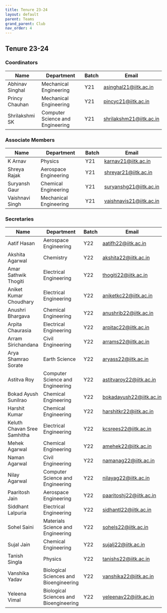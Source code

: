 ```yaml
---
title: Tenure 23-24
layout: default
parent: Teams
grand_parent: Club
nav_order: 4
---
```


## Tenure 23-24

### Coordinators

| Name            | Department                       | Batch | Email                                                     |
| --------------- | -------------------------------- | ----- | --------------------------------------------------------- |
| Abhinav Singhal | Mechanical Engineering           | Y21   | [asinghal21@iitk.ac.in](mailto:asinghal21@iitk.ac.in)     |
| Princy Chauhan  | Mechanical Engineering           | Y21   | [pincyc21@iitk.ac.in](mailto:pincyc21@iitk.ac.in)         |
| Shrilakshmi SK  | Computer Science and Engineering | Y21   | [shrilakshm21@iitk.ac.in](mailto:shrilakshm21@iitk.ac.in) |

### Associate Members

| Name            | Department             | Batch | Email                                                     |
| --------------- | ---------------------- | ----- | --------------------------------------------------------- |
| K Arnav         | Physics                | Y21   | [karnav21@iitk.ac.in](mailto:karnav21@iitk.ac.in)         |
| Shreya Rajak    | Aerospace Engineering  | Y21   | [shreyar21@iitk.ac.in](mailto:shreyar21@iitk.ac.in)       |
| Suryansh Gaur   | Chemical Engineering   | Y21   | [suryanshg21@iitk.ac.in](mailto:suryanshg21@iitk.ac.in)   |
| Vaishnavi Singh | Mechanical Engineering | Y21   | [vaishnavis21@iitk.ac.in](mailto:vaishnavis21@iitk.ac.in) |

### Secretaries

| Name                        | Department                             | Batch | Email                                                     |
| --------------------------- | -------------------------------------- | ----- | --------------------------------------------------------- |
| Aatif Hasan                 | Aerospace Engineering                  | Y22   | [aatifh22@iitk.ac.in](mailto:aatifh22@iitk.ac.in)         |
| Akshita Agarwal             | Chemistry                              | Y22   | [akshita22@iitk.ac.in](mailto:akshita22@iitk.ac.in)       |
| Amar Sathwik Thogiti        | Electrical Engineering                 | Y22   | [thogiti22@iitk.ac.in](mailto:thogiti22@iitk.ac.in)       |
| Aniket Kumar Choudhary      | Electrical Engineering                 | Y22   | [aniketkc22@iitk.ac.in](mailto:aniketkc22@iitk.ac.in)     |
| Anushri Bhargava            | Chemical Engineering                   | Y22   | [anushrib22@iitk.ac.in](mailto:anushrib22@iitk.ac.in)     |
| Arpita Chaurasia            | Electrical Engineering                 | Y22   | [arpitac22@iitk.ac.in](mailto:arpitac22@iitk.ac.in)       |
| Arram Sirichandana          | Civil Engineering                      | Y22   | [arrams22@iitk.ac.in](mailto:arrams22@iitk.ac.in)         |
| Arya Shamrao Sorate         | Earth Science                          | Y22   | [aryass22@iitk.ac.in](mailto:aryass22@iitk.ac.in)         |
| Astitva Roy                 | Computer Science and Engineering       | Y22   | [astitvaroy22@iitk.ac.in](mailto:astitvaroy22@iitk.ac.in) |
| Bokad Ayush Sunilrao        | Chemical Engineering                   | Y22   | [bokadayush22@iitk.ac.in](mailto:bokadayush22@iitk.ac.in) |
| Harshit Kumar               | Chemical Engineering                   | Y22   | [harshitkr22@iitk.ac.in](mailto:harshitkr22@iitk.ac.in)   |
| Keluth Chavan Sree Samhitha | Electrical Engineering                 | Y22   | [kcsrees22@iitk.ac.in](mailto:kcsrees22@iitk.ac.in)       |
| Mehek Agarwal               | Chemical Engineering                   | Y22   | [amehek22@iitk.ac.in](mailto:amehek22@iitk.ac.in)         |
| Naman Agarwal               | Civil Engineering                      | Y22   | [namanag22@iitk.ac.in](mailto:namanag22@iitk.ac.in)       |
| Nilay Agarwal               | Computer Science and Engineering       | Y22   | [nilayag22@iitk.ac.in](mailto:nilayag22@iitk.ac.in)       |
| Paaritosh Jain              | Aerospace Engineering                  | Y22   | [paaritoshj22@iitk.ac.in](mailto:paaritoshj22@iitk.ac.in) |
| Siddhant Lalpuria           | Electrical Engineering                 | Y22   | [sidhantl22@iitk.ac.in](mailto:sidhantl22@iitk.ac.in)     |
| Sohel Saini                 | Materials Science and Engineering      | Y22   | [sohels22@iitk.ac.in](mailto:sohels22@iitk.ac.in)         |
| Sujal Jain                  | Chemical Engineering                   | Y22   | [sujalj22@iitk.ac.in](mailto:sujalj22@iitk.ac.in)         |
| Tanish Singla               | Physics                                | Y22   | [tanishs22@iitk.ac.in](mailto:tanishs22@iitk.ac.in)       |
| Vanshika Yadav              | Biological Sciences and Bioengineering | Y22   | [vanshika22@iitk.ac.in](mailto:vanshika22@iitk.ac.in)     |
| Yeleena Vimal               | Biological Sciences and Bioengineering | Y22   | [yeleenav22@iitk.ac.in](mailto:yeleenav22@iitk.ac.in)     |
